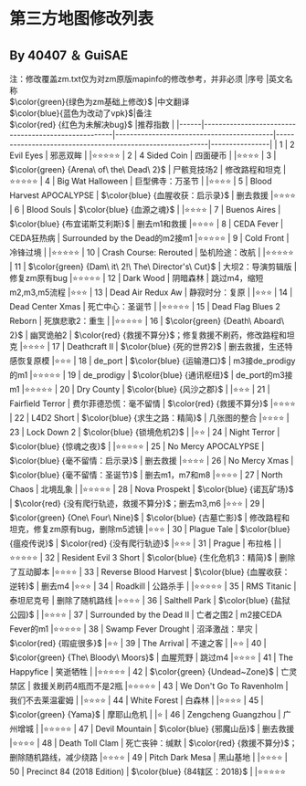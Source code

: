 # 第三方地图修改列表
## By 40407 ＆ GuiSAE
注：修改覆盖zm.txt仅为对zm原版mapinfo的修改参考，并非必须
|序号  |英文名称<br>$\color{green}{绿色为zm基础上修改}$     |中文翻译<br>$\color{blue}{蓝色为改动了vpk}$|备注<br> $\color{red} {红色为未解决bug}$                  |推荐指数        |
|------|-----------------------------------------------------|-------------------------------------------|-----------------------------------------------------------|----------------|
| 1    | 2 Evil Eyes                                         | 邪恶双眸                                  |                                                           |⭐⭐⭐⭐⭐
| 2    | 4 Sided Coin                                        | 四面硬币                                  |                                                           |⭐⭐⭐⭐
| 3    | $\color{green} {Arena\ of\ the\ Dead\ 2}$           | 尸骸竞技场2                               | 修改路程和坦克                                            |⭐⭐⭐⭐⭐
| 4    | Big Wat Halloween                                   | 巨型佛寺：万圣节                          |                                                           |⭐⭐⭐⭐
| 5    | Blood Harvest APOCALYPSE                            | $\color{blue} {血腥收获：启示录}$         | 删去救援                                                  |⭐⭐⭐⭐
| 6    | Blood Souls                                         | $\color{blue} {血源之魂}$                 |                                                           |⭐⭐⭐⭐
| 7    | Buenos Aires                                        | $\color{blue} {布宜诺斯艾利斯}$           | 删去m1和救援                                              |⭐⭐⭐⭐
| 8    | CEDA Fever                                          | CEDA狂热病                                | Surrounded by the Dead的m2接m1                            |⭐⭐⭐⭐⭐
| 9    | Cold Front                                          | 冷锋过境                                  |                                                           |⭐⭐⭐⭐⭐
| 10   | Crash Course: Rerouted                              | 坠机险途：改航                            |                                                           |⭐⭐⭐⭐⭐
| 11   | $\color{green} {Dam\ it\ 2!\ The\ Director's\ Cut}$ | 大坝2：导演剪辑版                         | 修复zm原有bug                                             |⭐⭐⭐⭐⭐
| 12   | Dark Wood                                           | 阴暗森林                                  | 跳过m4，缩短m2,m3,m5流程                                  |⭐⭐⭐
| 13   | Dead Air Redux Aw                                   | 静寂时分：复原                            |                                                           |⭐⭐⭐
| 14   | Dead Center Xmas                                    | 死亡中心：圣诞节                          |                                                           |⭐⭐⭐⭐⭐
| 15   | Dead Flag Blues 2 Reborn                            | 死旗悲歌2：重生                           |                                                           |⭐⭐⭐⭐⭐
| 16   | $\color{green} {Death\ Aboard\ 2}$                  | 幽冥诡舶2                                 | $\color{red} {救援不算分}$；修复救援不刷药，修改路程和坦克 |⭐⭐⭐⭐
| 17   | Deathcraft Ⅱ                                       | $\color{blue} {死的世界2}$                | 删去救援，生还特感恢复原模                                 |⭐⭐⭐
| 18   | de_port                                             | $\color{blue} {运输港口}$                 | m3接de_prodigy的m1                                        |⭐⭐⭐⭐⭐
| 19   | de_prodigy                                          | $\color{blue} {通讯枢纽}$                 | de_port的m3接m1                                           |⭐⭐⭐⭐⭐
| 20   | Dry County                                          | $\color{blue} {风沙之郡}$                 |                                                           |⭐⭐⭐
| 21   | Fairfield Terror                                    | 费尔菲德恐慌：毫不留情                    | $\color{red} {救援不算分}$                                 |⭐⭐⭐⭐
| 22   | L4D2 Short                                          | $\color{blue} {求生之路：精简}$           | 几张图的整合                                               |⭐⭐⭐⭐
| 23   | Lock Down 2                                         | $\color{blue} {锁境危机2}$                |                                                           |⭐⭐
| 24   | Night Terror                                        | $\color{blue} {惊魂之夜}$                 |                                                           |⭐⭐⭐⭐⭐
| 25   | No Mercy APOCALYPSE                                 | $\color{blue} {毫不留情：启示录}$         | 删去救援                                                  |⭐⭐⭐⭐
| 26   | No Mercy Xmas                                       | $\color{blue} {毫不留情：圣诞节}$         | 删去m1，m7和m8                                            |⭐⭐⭐⭐
| 27   | North Chaos                                         | 北境乱象                                  |                                                           |⭐⭐⭐⭐⭐
| 28   | Nova Prospekt                                       | $\color{blue} {诺瓦矿场}$                 | $\color{red} {没有爬行轨迹，救援不算分}$；删去m3,m6        |⭐⭐⭐
| 29   | $\color{green} {One\ Four\ Nine}$                   | $\color{blue} {古墓亡影}$                 | 修改路程和坦克，修复zm原有bug，删除m5滤镜                  |⭐⭐⭐
| 30   | Plague Tale                                         | $\color{blue} {瘟疫传说}$                 | $\color{red} {没有爬行轨迹}$                               |⭐⭐⭐
| 31   | Prague                                              | 布拉格                                    |                                                           |⭐⭐⭐⭐⭐
| 32   | Resident Evil 3 Short                               | $\color{blue} {生化危机3：精简}$          | 删除了互动脚本                                             |⭐⭐⭐⭐
| 33   | Reverse Blood Harvest                               | $\color{blue} {血腥收获：逆转}$           | 删去m4                                                     |⭐⭐⭐
| 34   | Roadkill                                            | 公路杀手                                  |                                                           |⭐⭐⭐⭐⭐
| 35   | RMS Titanic                                         | 泰坦尼克号                                | 删除了随机路线                                             |⭐⭐⭐⭐
| 36   | Salthell Park                                       | $\color{blue} {盐狱公园}$                 |                                                           |⭐⭐⭐⭐
| 37   | Surrounded by the Dead Ⅱ                           | 亡者之围2                                 | m2接CEDA Fever的m1                                        |⭐⭐⭐⭐⭐
| 38   | Swamp Fever Drought                                 | 沼泽激战：旱灾                            | $\color{red} {瑕疵很多}$                                  |⭐⭐
| 39   | The Arrival                                         | 不速之客                                  |                                                           |⭐⭐
| 40   | $\color{green} {The\ Bloody\ Moors}$                | 血腥荒野                                  | 跳过m4                                                    |⭐⭐⭐⭐
| 41   | The Happyfice                                       | 笑逝牺牲                                  |                                                           |⭐⭐⭐⭐⭐
| 42   | $\color{green} {Undead~Zone}$                       | 亡灵禁区                                  | 救援关刷药4瓶而不是2瓶                                     |⭐⭐⭐⭐⭐
| 43   | We Don't Go To Ravenholm                            | 我们不去莱温霍姆                          |                                                           |⭐⭐⭐⭐
| 44   | White Forest                                        | 白森林                                    |                                                           |⭐⭐⭐⭐
| 45   | $\color{green} {Yama}$                              | 摩耶山危机                                |                                                           |⭐
| 46   | Zengcheng Guangzhou                                 | 广州增城                                  |                                                           |⭐⭐⭐⭐⭐
| 47   | Devil Mountain                                      | $\color{blue} {邪魔山岳}$                 | 删去救援                                                  |⭐⭐⭐⭐
| 48   | Death Toll Clam                                     | 死亡丧钟：缄默                            | $\color{red} {救援不算分}$；删除随机路线，减少绕路         |⭐⭐⭐⭐
| 49   | Pitch Dark Mesa                                     | 黑山基地                                  |                                                           |⭐⭐⭐⭐
| 50   | Precinct 84 (2018 Edition)                          | $\color{blue} {84辖区：2018}$             |                                                           |⭐⭐⭐⭐⭐
